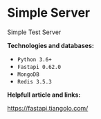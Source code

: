 # Simple Server

 Simple Test Server

**Technologies and databases:**

* `Python 3.6+`
* `Fastapi 0.62.0` 
* `MongoDB`
* `Redis 3.5.3` 


**Helpfull article and links:**

https://fastapi.tiangolo.com/
